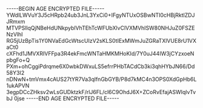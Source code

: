 -----BEGIN AGE ENCRYPTED FILE-----
YWdlLWVuY3J5cHRpb24ub3JnL3YxCi0+IFgyNTUxOSBwNTI0cHBjRktlZDJJRmxm
MTVPSllqQjNBeHdUNkpyblVhTEhTcWFUbXlvClVXMVhISW80NHJuZ0FSZENzVlhI
RG5jUzBpTis1Y0NVaEdGcWtscUIzV2sKLS0tIExMWmJuZGRaTXlVUE8rU1VXaCt0
cXFhd1JMVXRIVFFpa3R4ekFmcWNTaHMKMHoKId/7Y0uJ44IW3jCYzxoeNpbgFo+Q
PXm+ohCggiPdrqme6X0wbkDWxuLS5efrrPHbTACdCb3ki3qhHYbJN66/Dd58Y3I2
nDNwN+tmVmx4cAUS27tYR7Va3qlfnGbGYB/P8d7kMC4n3OPS0XdGpHb6L1ukAPVN
3egpDCcZHksv2wLsGUDktzkF/rlJ6FL/cl6C9OhdJ6X+ZCoRvEfajASWIqlvTvbJ
0jse
-----END AGE ENCRYPTED FILE-----
